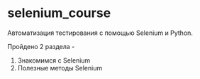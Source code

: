 # selenium_course
Автоматизация тестирования с помощью Selenium и Python.

Пройдено 2 раздела - 

1. Знакомимся с Selenium
2. Полезные методы Selenium

